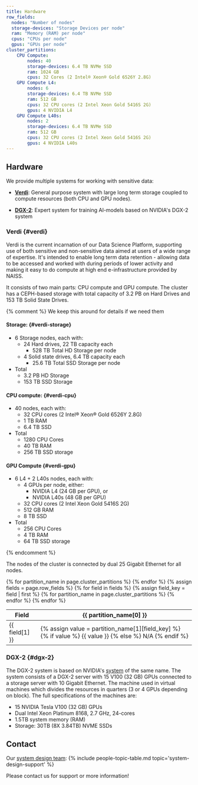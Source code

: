 ```yaml
---
title: Hardware
row_fields:
  nodes: "Number of nodes"
  storage-devices: "Storage Devices per node"
  ram: "Memory (RAM) per node"
  cpus: "CPUs per node"
  gpus: "GPUs per node"
cluster_partitions:
    CPU Compute:
        nodes: 40
        storage-devices: 6.4 TB NVMe SSD
        ram: 1024 GB
        cpus: 32 Cores (2 Intel® Xeon® Gold 6526Y 2.8G)
    GPU Compute L4:
        nodes: 6
        storage-devices: 6.4 TB NVMe SSD
        ram: 512 GB
        cpus: 32 CPU cores (2 Intel Xeon Gold 5416S 2G)
        gpus: 4 NVIDIA L4
    GPU Compute L40s:
        nodes: 2
        storage-devices: 6.4 TB NVMe SSD
        ram: 512 GB
        cpus: 32 CPU cores (2 Intel Xeon Gold 5416S 2G)
        gpus: 4 NVIDIA L40s
---
```


## Hardware

We provide multiple systems for working with sensitive data:

* [**Verdi**](#verdi): General purpose system with large long term storage coupled to compute resources (both CPU and GPU nodes).

* [**DGX-2**](#dgx-2): Expert system for training AI-models based on NVIDIA's DGX-2 system


### Verdi {#verdi}

Verdi is the current incarnation of our Data Science Platform, supporting use of both sensitive and non-sensitive data aimed at users of a wide range of expertise. It's intended to enable long term data retention - allowing data to be accessed and worked with during periods of lower activity and making it easy to do compute at high end e-infrastructure provided by NAISS.

It consists of two main parts: CPU compute and GPU compute. The cluster has a CEPH-based storage with total capacity of 3.2 PB on Hard Drives and 
    153 TB Solid State Drives.

{% comment %}
We keep this around for details if we need them

#### Storage: {#verdi-storage}

- 6 Storage nodes, each with:
    - 24 Hard drives, 22 TB capacity each
        - 528 TB Total HD Storage per node
    - 4 Solid state drives, 6.4 TB capacity each
        - 25.6 TB Total SSD Storage per node
- Total
    - 3.2 PB HD Storage
    - 153 TB SSD Storage


#### CPU compute: {#verdi-cpu}

- 40 nodes, each with:
    - 32 CPU cores (2 Intel® Xeon® Gold 6526Y 2.8G)
    - 1 TB RAM 
    - 6.4 TB SSD 
- Total
    - 1280 CPU Cores
    - 40 TB RAM
    - 256 TB SSD storage


#### GPU Compute {#verdi-gpu}

- 6 L4 + 2 L40s nodes, each with:
    - 4 GPUs per node, either:
        - NVIDIA L4 (24 GB per GPU), or
        - NVIDIA L40s (48 GB per GPU)
    - 32 CPU cores (2 Intel Xeon Gold 5416S 2G)
    - 512 GB RAM
    - 8 TB SSD
- Total
    - 256 CPU Cores
    - 4 TB RAM
    - 64 TB SSD storage


{% endcomment %}

The nodes of the cluster is connected by dual 25 Gigabit Ethernet for all nodes.

<table>
  <thead>
    <tr>
      <th>Field</th>
      {% for partition_name in page.cluster_partitions %}
        <th>{{ partition_name[0] }}</th>
      {% endfor %}
    </tr>
  </thead>
  <tbody>
    {% assign fields = page.row_fields %}
    {% for field in fields %}
      <tr>
        <td>{{ field[1] }}</td>
        {% assign field_key = field | first %}
        {% for partition_name in page.cluster_partitions %}
          <td>
            {% assign value = partition_name[1][field_key] %}
            {% if value %}
              {{ value }}
            {% else %}
              N/A
            {% endif %}
          </td>
        {% endfor %}
      </tr>
    {% endfor %}
  </tbody>
</table>


### DGX-2 {#dgx-2}

The DGX-2 system is based on NVIDIA's [system](https://www.nvidia.com/en-au/data-center/dgx-2/) of the same name. The system consists of a DGX-2 server with 15 V100 (32 GB) GPUs connected to a storage server with 10 Gigabit Ethernet. The machine used in virtual machines which divides the resources in quarters (3 or 4 GPUs depending on block). The full specifications of the machines are:

- 15 NVIDIA Tesla V100 (32 GB) GPUs
- Dual Intel Xeon Platinum 8168, 2.7 GHz, 24-cores
- 1.5TB system memory (RAM)
- Storage: 30TB (8X 3.84TB) NVME SSDs 


## Contact
Our [system design team](../people#system-design-support):
{% include people-topic-table.md topic='system-design-support' %}

Please contact us for support or more information!